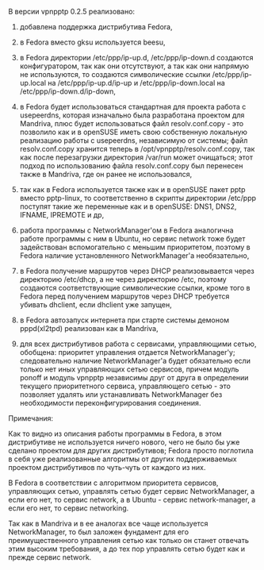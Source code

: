 В версии vpnpptp 0.2.5 реализовано:

1) добавлена поддержка дистрибутива Fedora,

2) в Fedora вместо gksu используется beesu,

3) в Fedora директории /etc/ppp/ip-up.d, /etc/ppp/ip-down.d создаются конфигуратором, так как они отсутствуют, а так как они напрямую не используются, то создаются символические ссылки /etc/ppp/ip-up.local на /etc/ppp/ip-up.d/ip-up и /etc/ppp/ip-down.local на /etc/ppp/ip-down.d/ip-down,

4) в Fedora будет использоваться стандартная для проекта работа с usepeerdns, которая изначально была разработана проектом для Mandriva, плюс будет использоваться файл resolv.conf.copy - это позволило как и в openSUSE иметь свою собственную локальную реализацию работы с usepeerdns, независимую от системы; файл resolv.conf.copy хранится теперь в /opt/vpnpptp/resolv.conf.copy, так как после перезагрузки директория /var/run может очищаться; этот подход по использованию файла resolv.conf.copy был перенесен также в Mandriva, где он ранее не использовался,

5) так как в Fedora используется также как и в openSUSE пакет pptp вместо pptp-linux, то соответственно в скрипты директории /etc/ppp поступят такие же переменные как и в openSUSE: DNS1, DNS2, IFNAME, IPREMOTE и др,

6) работа программы с NetworkManager'ом в Fedora аналогична работе программы с ним в Ubuntu, но сервис network тоже будет задействован вспомогательно с меньшим приоритетом, поэтому в Fedora наличие установленного NetworkManager'а необязательно,

7) в Fedora получение маршрутов через DHCP реализовывается через директорию /etc/dhcp, а не через директорию /etc, поэтому создаются соответствующие символические ссылки, кроме того в Fedora перед получением маршрутов через DHCP требуется убивать dhclient, если dhclient уже запущен,

8) в Fedora автозапуск интернета при старте системы демоном pppd(xl2tpd) реализован как в Mandriva,

9) для всех дистрибутивов работа с сервисами, управляющими сетью, обобщена: приоритет управления отдается NetworkManager'у; следовательно наличие NetworkManager'а будет обязательно если только нет иных управляющих сетью сервисов, причем модуль ponoff и модуль vpnpptp независимы друг от друга в определении текущего приоритетного сервиса, управляющего сетью - это позволяет удалять или устанавливать NetworkManager без необходимости переконфигурирования соединения.

Примечания:

Как то видно из описания работы программы в Fedora, в этом дистрибутиве не используется ничего нового, чего не было бы уже сделано проектом для других дистрибутивов; Fedora просто поглотила в себя уже реализованные алгоритмы от других поддерживаемых проектом дистрибутивов по чуть-чуть от каждого из них.

В Fedora в соответствии с алгоритмом приоритета сервисов, управляющих сетью, управлять сетью будет сервис NetworkManager, а если его нет, то сервис network, а в Ubuntu - сервис network-manager, а если его нет, то сервис networking.

Так как в Mandriva и в ее аналогах все чаще используется NetworkManager, то был заложен фундамент для его преимущественного управления сетью как только он станет отвечать этим высоким требования, а до тех пор управлять сетью будет как и прежде сервис network.